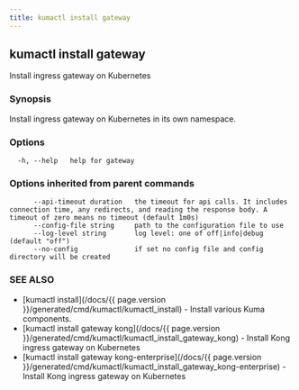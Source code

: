```yaml
---
title: kumactl install gateway
---
```

## kumactl install gateway

Install ingress gateway on Kubernetes

### Synopsis

Install ingress gateway on Kubernetes in its own namespace.

### Options

```
  -h, --help   help for gateway
```

### Options inherited from parent commands

```
      --api-timeout duration   the timeout for api calls. It includes connection time, any redirects, and reading the response body. A timeout of zero means no timeout (default 1m0s)
      --config-file string     path to the configuration file to use
      --log-level string       log level: one of off|info|debug (default "off")
      --no-config              if set no config file and config directory will be created
```

### SEE ALSO

* [kumactl install](/docs/{{ page.version }}/generated/cmd/kumactl/kumactl_install)	 - Install various Kuma components.
* [kumactl install gateway kong](/docs/{{ page.version }}/generated/cmd/kumactl/kumactl_install_gateway_kong)	 - Install Kong ingress gateway on Kubernetes
* [kumactl install gateway kong-enterprise](/docs/{{ page.version }}/generated/cmd/kumactl/kumactl_install_gateway_kong-enterprise)	 - Install Kong ingress gateway on Kubernetes


